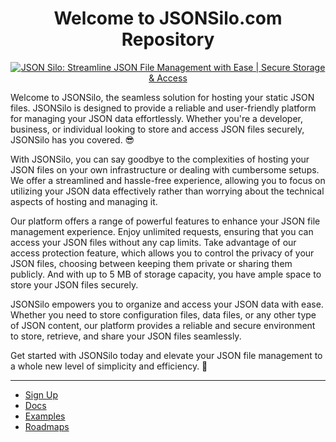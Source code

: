 <h1 align="center">Welcome to JSONSilo.com Repository</h1>

<p align="center">
  <a href="https://jsonsilo.com">
    <img src="https://jsonsilo.com/jsonsilo.png" alt="JSON Silo: Streamline JSON File Management with Ease | Secure Storage & Access"/>
  </a>
</p>

Welcome to JSONSilo, the seamless solution for hosting your static JSON files. JSONSilo is designed to provide a reliable and user-friendly platform for managing your JSON data effortlessly. Whether you're a developer, business, or individual looking to store and access JSON files securely, JSONSilo has you covered. 😎

With JSONSilo, you can say goodbye to the complexities of hosting your JSON files on your own infrastructure or dealing with cumbersome setups. We offer a streamlined and hassle-free experience, allowing you to focus on utilizing your JSON data effectively rather than worrying about the technical aspects of hosting and managing it.

Our platform offers a range of powerful features to enhance your JSON file management experience. Enjoy unlimited requests, ensuring that you can access your JSON files without any cap limits. Take advantage of our access protection feature, which allows you to control the privacy of your JSON files, choosing between keeping them private or sharing them publicly. And with up to 5 MB of storage capacity, you have ample space to store your JSON files securely.

JSONSilo empowers you to organize and access your JSON data with ease. Whether you need to store configuration files, data files, or any other type of JSON content, our platform provides a reliable and secure environment to store, retrieve, and share your JSON files seamlessly.

Get started with JSONSilo today and elevate your JSON file management to a whole new level of simplicity and efficiency. 🤩

<hr />

<ul>
  <li><a href="https://jsonsilo.com/user/signup">Sign Up</a></li>
   <li><a href="https://docs.jsonsilo.com/">Docs</a></li>
   <li><a href="https://github.com/JSONSilo/nextjs-example">Examples</a></li>
   <li><a href="https://github.com/JSONSilo/roadmaps">Roadmaps</a></li>
</ul>

<!--

**Here are some ideas to get you started:**

🙋‍♀️ A short introduction - what is your organization all about?
🌈 Contribution guidelines - how can the community get involved?
👩‍💻 Useful resources - where can the community find your docs? Is there anything else the community should know?
🍿 Fun facts - what does your team eat for breakfast?
🧙 Remember, you can do mighty things with the power of [Markdown](https://docs.github.com/github/writing-on-github/getting-started-with-writing-and-formatting-on-github/basic-writing-and-formatting-syntax)
-->
